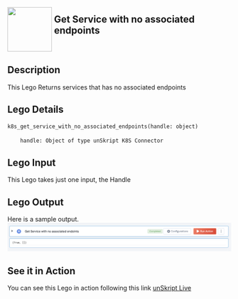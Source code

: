 [<img align="left" src="https://unskript.com/assets/favicon.png" width="100" height="100" style="padding-right: 5px">](https://unskript.com/assets/favicon.png) 
<h2>Get Service with no associated endpoints </h2>

<br>

## Description
This Lego Returns services that has no associated endpoints


## Lego Details

    k8s_get_service_with_no_associated_endpoints(handle: object)

        handle: Object of type unSkript K8S Connector

## Lego Input
This Lego takes just one input, the Handle

## Lego Output
Here is a sample output.
<img src="./1.png">

## See it in Action

You can see this Lego in action following this link [unSkript Live](https://us.app.unskript.io)